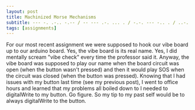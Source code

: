 ```yaml
---
layout: post
title: Machinized Morse Mechanisms 
subtitle: --- -. .-.. -.-- / -- --- .-. ... . / -.-. --- -.. . / ..-. .- -. ... / .-- .. .-.. .-.. / --. . - / - .... .. ... / .-. . ..-. . .-. . -. -.-. .
tags: [assignments]
---
```

 
 For our most recent assignment we were supposed to hook our vibe board up to our arduino board. Yes, the vibe board is its real name. Yes, I did mentally scream "vibe check" every time the professor said it. Anyway, the vibe board was supposed to play our name when the board circuit was open (when the button wasn't pressed) and then it would play SOS when the circuit was closed (when the button was pressed). Knowing that I had issues with my button last time (see my previous post), I went to office hours and learned that my problems all boiled down to I needed to digitalWrite to my button. Go figure. 
 So my tip to my past self would be to always digitalWrite to the button. 
